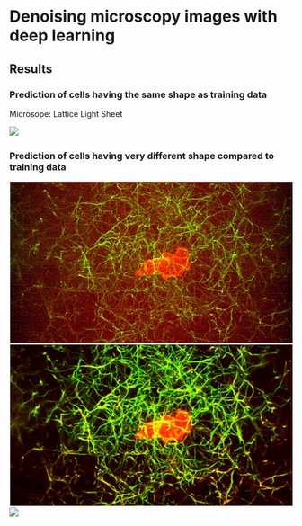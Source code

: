 # Denoising microscopy images with deep learning

## Results

### Prediction of cells having the same shape as training data

Microsope: Lattice Light Sheet


![](imgs/denoised.gif)


### Prediction of cells having very different shape compared to training data

![](imgs/noisy_colagen.png)
![](imgs/denoised_colagen.png)
![](/imgs/bleachCorrection.gif)
